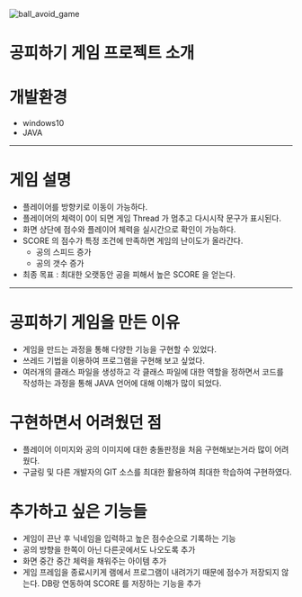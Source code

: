 ![ball_avoid_game](https://user-images.githubusercontent.com/92193144/160819770-ee82c46a-489c-44f3-bd1f-fb0a7fd29c69.gif)
# 공피하기 게임 프로젝트 소개 #
# 개발환경 #
  - windows10
  - JAVA
---
# 게임 설명 #
 - 플레이어를 방향키로 이동이 가능하다.
 - 플레이어의 체력이 0이 되면 게임 Thread 가 멈추고 다시시작 문구가 표시된다.
 - 화면 상단에 점수와 플레이어 체력을 실시간으로 확인이 가능하다.
 - SCORE 의 점수가 특정 조건에 만족하면 게임의 난이도가 올라간다.
    - 공의 스피드 증가
    - 공의 갯수 증가
 - 최종 목표 : 최대한 오랫동안 공을 피해서 높은 SCORE 을 얻는다.
---
# 공피하기 게임을 만든 이유 #
- 게임을 만드는 과정을 통해 다양한 기능을 구현할 수 있었다.
- 쓰레드 기법을 이용하여 프로그램을 구현해 보고 싶었다.
- 여러개의 클래스 파일을 생성하고 각 클래스 파일에 대한 역할을 정하면서 코드를 작성하는 과정을 통해 JAVA 언어에 대해 이해가 많이 되었다.
# 구현하면서 어려웠던 점 #
- 플레이어 이미지와 공의 이미지에 대한 충돌판정을 처음 구현해보는거라 많이 어려웠다.
- 구글링 및 다른 개발자의 GIT 소스를 최대한 활용하여 최대한 학습하여 구현하였다.
# 추가하고 싶은 기능들 #
- 게임이 끈난 후 닉네임을 입력하고 높은 점수순으로 기록하는 기능
- 공의 방향을 한쪽이 아닌 다른곳에서도 나오도록 추가
- 화면 중간 중간 체력을 채워주는 아이템 추가
- 게임 프레임을 종료시키게 램에서 프로그램이 내려가기 때문에 점수가 저장되지 않는다. DB랑 연동하여 SCORE 를 저장하는 기능을 추가
##


